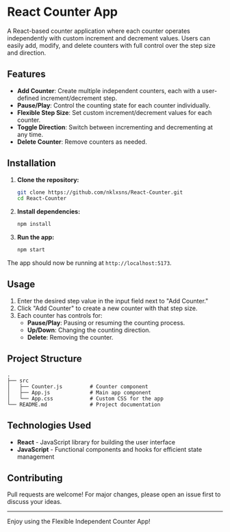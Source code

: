# React Counter App

A React-based counter application where each counter operates independently with custom increment and decrement values. Users can easily add, modify, and delete counters with full control over the step size and direction.

## Features

- **Add Counter**: Create multiple independent counters, each with a user-defined increment/decrement step.
- **Pause/Play**: Control the counting state for each counter individually.
- **Flexible Step Size**: Set custom increment/decrement values for each counter.
- **Toggle Direction**: Switch between incrementing and decrementing at any time.
- **Delete Counter**: Remove counters as needed.

## Installation

1. **Clone the repository:**
   ```bash
   git clone https://github.com/nklxsns/React-Counter.git
   cd React-Counter
   ```

2. **Install dependencies:**
   ```bash
   npm install
   ```

3. **Run the app:**
   ```bash
   npm start
   ```

The app should now be running at `http://localhost:5173`.

## Usage

1. Enter the desired step value in the input field next to "Add Counter."
2. Click "Add Counter" to create a new counter with that step size.
3. Each counter has controls for:
   - **Pause/Play**: Pausing or resuming the counting process.
   - **Up/Down**: Changing the counting direction.
   - **Delete**: Removing the counter.

## Project Structure

```
.
├── src
│   ├── Counter.js         # Counter component
│   ├── App.js             # Main app component
│   └── App.css            # Custom CSS for the app
└── README.md              # Project documentation
```

## Technologies Used

- **React** - JavaScript library for building the user interface
- **JavaScript** - Functional components and hooks for efficient state management

## Contributing

Pull requests are welcome! For major changes, please open an issue first to discuss your ideas.

---
Enjoy using the Flexible Independent Counter App!
